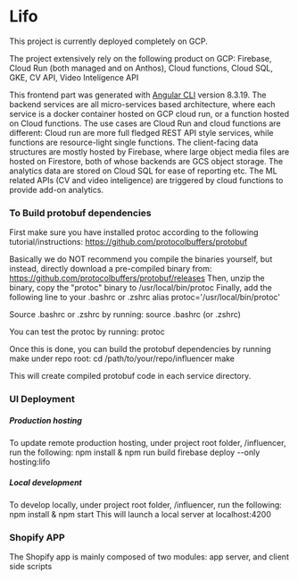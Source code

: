 # Lifo

This project is currently deployed completely on GCP. 

The project extensively rely on the following product on GCP:
Firebase, Cloud Run (both managed and on Anthos), Cloud functions,  Cloud SQL, GKE, CV API, Video Inteligence API

This frontend part was generated with [Angular CLI](https://github.com/angular/angular-cli) version 8.3.19.
The backend services are all micro-services based architecture, where each service is a docker container hosted on 
GCP cloud run, or a function hosted on Cloud functions. 
The use cases are Cloud Run and cloud functions are different: Cloud run are more full fledged REST API style services,
while functions are resource-light single functions. 
The client-facing data structures are mostly hosted by Firebase, where large object media files are hosted on Firestore,
both of whose backends are GCS object storage. 
The analytics data are stored on Cloud SQL for ease of reporting etc.
The ML related APIs (CV and video inteligence) are triggered by cloud functions to provide add-on analytics. 

### To Build protobuf dependencies
First make sure you have installed protoc according to the following tutorial/instructions:
https://github.com/protocolbuffers/protobuf

Basically we do NOT recommend you compile the binaries yourself, but instead, directly download a pre-compiled binary from:
https://github.com/protocolbuffers/protobuf/releases
Then, unzip the binary, copy the "protoc" binary to /usr/local/bin/protoc
Finally, add the following line to your .bashrc or .zshrc
alias protoc='/usr/local/bin/protoc'

Source .bashrc or .zshrc by running:
source .bashrc (or .zshrc)

You can test the protoc by running:
protoc

Once this is done, you can build the protobuf dependencies by running make under repo root:
cd /path/to/your/repo/influencer
make

This will create compiled protobuf code in each service directory.


### UI Deployment
##### Production hosting
To update remote production hosting, under project root folder, /influencer, run the following:
npm install & npm run build
firebase deploy --only hosting:lifo

##### Local development
To develop locally, under project root folder, /influencer, run the following:
npm install & npm start
This will launch a local server at localhost:4200

### Shopify APP
The Shopify app is mainly composed of two modules: app server, and client side scripts

